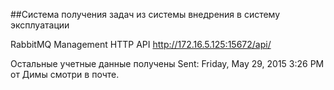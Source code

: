  ##Система получения задач из системы внедрения в систему эксплуатации

RabbitMQ Management HTTP API http://172.16.5.125:15672/api/

Остальные учетные данные получены Sent: Friday, May 29, 2015 3:26 PM от Димы смотри в почте.

